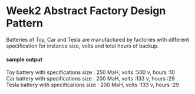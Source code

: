 # Week2 Abstract Factory Design Pattern
Batteries of Toy, Car and Tesla are manufactured by factories with different specification for instance size, volts and total hours of backup.

#### sample output
Toy battery with specifications size : 250 MaH, volts :500 v, hours :10 <br />
Car battery with specifications size : 200 MaH, volts :133 v, hours :29<br />
Tesla battery with specifications size : 200 MaH, volts :133 v, hours :29
